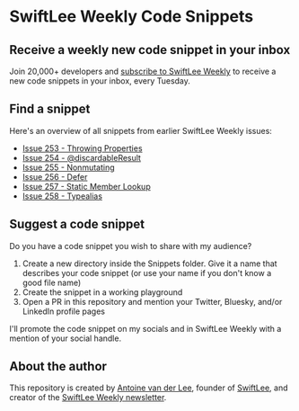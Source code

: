 # SwiftLee Weekly Code Snippets

## Receive a weekly new code snippet in your inbox
Join 20,000+ developers and [subscribe to SwiftLee Weekly](https://www.avanderlee.com/swiftlee-weekly-subscribe/?utm_source=github&utm_medium=readme&utm_campaign=codesnippets) to receive a new code snippets in your inbox, every Tuesday. 

## Find a snippet
Here's an overview of all snippets from earlier SwiftLee Weekly issues:

- [Issue 253 - Throwing Properties](/Xcode%20Project/SwiftLeeWeeklyCodeSnippets/Snippets/Issue%20253%20-%20Throwing%20Properties)
- [Issue 254 - @discardableResult](/Xcode%20Project/SwiftLeeWeeklyCodeSnippets/Snippets/Issue%20254%20-%20@discardableResult)
- [Issue 255 - Nonmutating](/Xcode%20Project/SwiftLeeWeeklyCodeSnippets/Snippets/Issue%20255%20-%20Nonmutating)
- [Issue 256 - Defer](/Xcode%20Project/SwiftLeeWeeklyCodeSnippets/Snippets/Issue%20256%20-%20Defer)
- [Issue 257 - Static Member Lookup](/Xcode%20Project/SwiftLeeWeeklyCodeSnippets/Snippets/Issue%20257%20-%20Static%20Member%20Lookup)
- [Issue 258 - Typealias](/Xcode%20Project/SwiftLeeWeeklyCodeSnippets/Snippets/Issue%20258%20-%20Typealias)

## Suggest a code snippet
Do you have a code snippet you wish to share with my audience?

1. Create a new directory inside the Snippets folder. Give it a name that describes your code snippet (or use your name if you don't know a good file name)
2. Create the snippet in a working playground
3. Open a PR in this repository and mention your Twitter, Bluesky, and/or LinkedIn profile pages
 
I'll promote the code snippet on my socials and in SwiftLee Weekly with a mention of your social handle.

## About the author
This repository is created by [Antoine van der Lee](https://x.com/twannl), founder of [SwiftLee](https://www.avanderlee.com), and creator of the [SwiftLee Weekly newsletter](https://www.avanderlee.com/swiftlee-weekly-subscribe/?utm_source=github&utm_medium=readme&utm_campaign=codesnippets).
